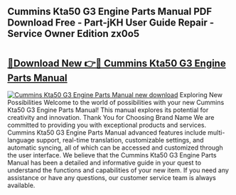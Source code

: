 ## Cummins Kta50 G3 Engine Parts Manual PDF Download Free - Part-jKH User Guide Repair - Service Owner Edition zx0o5

# <h2><a href="http://bc79526.oget.top/?id=Cummins+Kta50+G3+Engine+Parts+Manual">🔗Download New 👉🔴 Cummins Kta50 G3 Engine Parts Manual</a></h2>

[![Cummins Kta50 G3 Engine Parts Manual new download](https://i.imgur.com/5g1atiW.png)](http://bc79526.oget.top/?id=Cummins+Kta50+G3+Engine+Parts+Manual)
Exploring New Possibilities Welcome to the world of possibilities with your new Cummins Kta50 G3 Engine Parts Manual! This manual explores its potential for creativity and innovation. Thank You for Choosing Brand Name We are committed to providing you with exceptional products and services. Cummins Kta50 G3 Engine Parts Manual advanced features include multi-language support, real-time translation, customizable settings, and automatic syncing, all of which can be accessed and customized through the user interface. We believe that the Cummins Kta50 G3 Engine Parts Manual has been a detailed and informative guide in your quest to understand the functions and capabilities of your new item. If you need any assistance or have any questions, our customer service team is always available.
